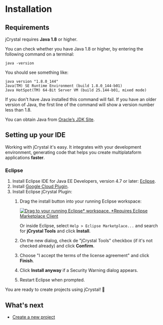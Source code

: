 # Installation

## Requirements 

jCrystal requires **Java 1.8** or higher.

You can check whether you have Java 1.8 or higher, by entering the following command on a terminal:

```
java -version
```

You should see something like:
```
java version "1.8.0_144"
Java(TM) SE Runtime Environment (build 1.8.0_144-b01)
Java HotSpot(TM) 64-Bit Server VM (build 25.144-b01, mixed mode)
```

If you don't have Java installed this command will fail. If you have an older version of Java, the first line of the command will show a version number less than 1.8. 

You can obtain Java from [Oracle’s JDK Site](https://www.oracle.com/technetwork/java/javase/downloads/index.html). 

## Setting up your IDE

Working with jCrystal it's easy. It integrates with your development environment, generating code that helps you create multiplataform applications **faster**.

### Eclipse

1. Install Eclipse IDE for Java EE Developers, version 4.7 or later: [Eclipse](http://www.eclipse.org/downloads/eclipse-packages/). 
2. Install [Google Cloud Plugin](https://cloud.google.com/eclipse/docs/quickstart).
3. Install Eclipse jCrystal Plugin: 
    1. Drag the install button into your running Eclipse workspace:

        <a href="http://marketplace.eclipse.org/marketplace-client-intro?mpc_install=4943082" class="drag" title="Drag to your running Eclipse* workspace. *Requires Eclipse Marketplace Client"><img typeof="foaf:Image" class="img-responsive" src="https://marketplace.eclipse.org/sites/all/themes/solstice/public/images/marketplace/btn-install.png" alt="Drag to your running Eclipse* workspace. *Requires Eclipse Marketplace Client" /></a>
    
        Or inside Eclipse, select `Help > Eclipse Marketplace...` and search for **jCrystal Tools** and click **Install**. 

    2. On the new dialog, check de "jCrystal Tools" checkbox (if it's not checked already) and click **Confirm**.

    3. Choose "I accept the terms of the license agreement" and click **Finish**.

    4. Click **Install anyway** if a Security Warning dialog appears.

    5. Restart Eclipse when prompted.

You are ready to create projects using jCrystal! :tada: 

## What's next
- [Create a new project](creating_project.md)


